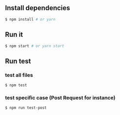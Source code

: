 ## Install dependencies
```bash
$ npm install # or yarn
```

## Run it
```bash
$ npm start # or yarn start
```

## Run test
### test all files
```bash
$ npm test
```
### test specific case (Post Request for instance)
```bash
$ npm run test-post
```